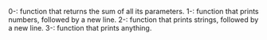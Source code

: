 0-: function that returns the sum of all its parameters.
1-: function that prints numbers, followed by a new line.
2-: function that prints strings, followed by a new line.
3-: function that prints anything.
